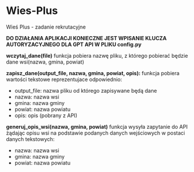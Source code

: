 # Wies-Plus
Wieś Plus - zadanie rekrutacyjne

**DO DZIAŁANIA APLIKACJI KONIECZNE JEST WPISANIE KLUCZA AUTORYZACYJNEGO DLA GPT API W PLIKU config.py**

**wczytaj_dane(file)** funkcja pobiera nazwę pliku, z którego pobierać będzie dane wsi(nazwa, gmina, powiat)

**zapisz_dane(output_file, nazwa, gmina, powiat, opis):** funkcja pobiera wartości tekstowe reprezentujace odpowiednio:
- output_file: nazwa pliku od którego zapisywane będą dane
- nazwa: nazwa wsi
- gmina: nazwa gminy
- powiat: nazwa powiatu
- opis: opis (pobrany z API)

**generuj_opis_wsi(nazwa, gmina, powiat)** funkcja wysyła zapytanie do API żądając opisu wsi na podstawie podanych danych wejściowych w postaci danych tekstowych:
- nazwa: nazwa wsi
- gmina: nazwa gminy
- powiat: nazwa powiatu
